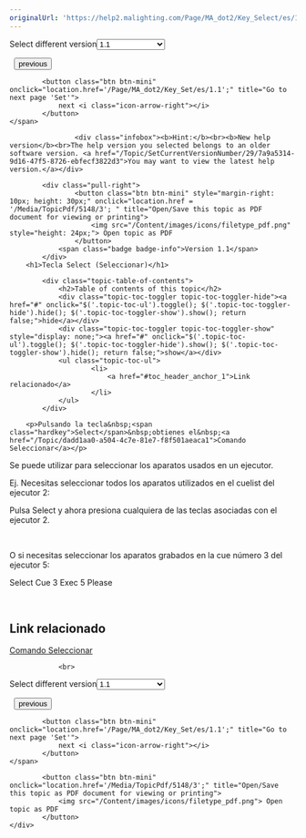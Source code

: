 ```yaml
---
originalUrl: 'https://help2.malighting.com/Page/MA_dot2/Key_Select/es/1.1'
---
```


<div class="topic-navigation">

<div class="pull-right">
	<span class="pull-left">


<div class="pull-left">
<form action="/Topic/SetCurrentVersionNumber" class="form-inline" id="frmTagSelector" method="post">	<span class="form-mini">
		<div class="input-prepend"><span class="add-on">Select different version</span><select autocomplete="off" id="versionNumberId" name="versionNumberId" onchange="$(this).closest('#frmTagSelector').submit();" style="width: 120px;"><option value="">- latest -</option>
<option selected="selected" value="3">1.1</option>
<option value="7">1.2</option>
<option value="12">1.3</option>
<option value="16">1.5</option>
<option value="29">1.9</option>
</select></div>
		<input data-val="true" data-val-number="The field Int32 must be a number." data-val-required="The Int32 field is required." id="ProductId" name="ProductId" type="hidden" value="7">
		<input id="CurrentGuid" name="CurrentGuid" type="hidden" value="7a9a5314-9d16-47f5-8726-ebfecf3822d3">
	</span>
</form></div>&nbsp;	</span>
	<span class="pull-right" style="white-space: nowrap;">
			<button class="btn btn-mini" onclick="location.href='/Page/MA_dot2/Key_Preview/es/1.1'; " title="Go to previous page 'Prvw (Preview)'">
				<i class="icon-arrow-left"></i> previous
			</button>

			<button class="btn btn-mini" onclick="location.href='/Page/MA_dot2/Key_Set/es/1.1';" title="Go to next page 'Set'">
				next <i class="icon-arrow-right"></i> 
			</button>
	</span>
</div>
<div class="clear-fix" style="margin-bottom: 10px"></div>
</div>

					<div class="infobox"><b>Hint:</b><br><b>New help version</b><br>The help version you selected belongs to an older software version. <a href="/Topic/SetCurrentVersionNumber/29/7a9a5314-9d16-47f5-8726-ebfecf3822d3">You may want to view the latest help version.</a></div>

			<div class="pull-right">
					<button class="btn btn-mini" style="margin-right: 10px; height: 30px;" onclick="location.href = '/Media/TopicPdf/5148/3'; " title="Open/Save this topic as PDF document for viewing or printing">
						<img src="/Content/images/icons/filetype_pdf.png" style="height: 24px;"> Open topic as PDF
					</button>
				<span class="badge badge-info">Version 1.1</span>
			</div>
		<h1>Tecla Select (Seleccionar)</h1>

			<div class="topic-table-of-contents">
				<h2>Table of contents of this topic</h2>
				<div class="topic-toc-toggler topic-toc-toggler-hide"><a href="#" onclick="$('.topic-toc-ul').toggle(); $('.topic-toc-toggler-hide').hide(); $('.topic-toc-toggler-show').show(); return false;">hide</a></div>
				<div class="topic-toc-toggler topic-toc-toggler-show" style="display: none;"><a href="#" onclick="$('.topic-toc-ul').toggle(); $('.topic-toc-toggler-hide').show(); $('.topic-toc-toggler-show').hide(); return false;">show</a></div>
				<ul class="topic-toc-ul">
						<li>
							<a href="#toc_header_anchor_1">Link relacionado</a>
						</li>
				</ul>
			</div>

		<p>Pulsando la tecla&nbsp;<span class="hardkey">Select</span>&nbsp;obtienes el&nbsp;<a href="/Topic/dadd1aa0-a504-4c7e-81e7-f8f501aeaca1">Comando Seleccionar</a></p>

<p>Se puede utilizar para seleccionar los aparatos usados en un ejecutor.</p>

<p>Ej. Necesitas seleccionar todos los aparatos utilizados en el cuelist del ejecutor 2:</p>

<p>Pulsa&nbsp;<span class="hardkey">Select</span>&nbsp;y ahora presiona cualquiera de las teclas asociadas con el ejecutor 2.</p>

<p>&nbsp;</p>

<p>O si necesitas seleccionar los aparatos grabados en la cue número 3 del ejecutor 5:</p>

<p><span class="hardkey">Select</span> <span class="hardkey">Cue</span> <span class="hardkey">3</span> <span class="hardkey">Exec</span> <span class="hardkey">5</span> <span class="hardkey">Please</span></p>

<p>&nbsp;</p>

<a name="toc_header_anchor_1" id="toc_header_anchor_1" class="topic-toc-item"></a><h2>Link relacionado</h2>

<p><a href="/Topic/dadd1aa0-a504-4c7e-81e7-f8f501aeaca1">Comando&nbsp;Seleccionar</a></p>


				<br>
<div class="topic-navigation">

<div class="pull-right">
	<span class="pull-left">


<div class="pull-left">
<form action="/Topic/SetCurrentVersionNumber" class="form-inline" id="frmTagSelector" method="post">	<span class="form-mini">
		<div class="input-prepend"><span class="add-on">Select different version</span><select autocomplete="off" id="versionNumberId" name="versionNumberId" onchange="$(this).closest('#frmTagSelector').submit();" style="width: 120px;"><option value="">- latest -</option>
<option selected="selected" value="3">1.1</option>
<option value="7">1.2</option>
<option value="12">1.3</option>
<option value="16">1.5</option>
<option value="29">1.9</option>
</select></div>
		<input data-val="true" data-val-number="The field Int32 must be a number." data-val-required="The Int32 field is required." id="ProductId" name="ProductId" type="hidden" value="7">
		<input id="CurrentGuid" name="CurrentGuid" type="hidden" value="7a9a5314-9d16-47f5-8726-ebfecf3822d3">
	</span>
</form></div>&nbsp;	</span>
	<span class="pull-right" style="white-space: nowrap;">
			<button class="btn btn-mini" onclick="location.href='/Page/MA_dot2/Key_Preview/es/1.1'; " title="Go to previous page 'Prvw (Preview)'">
				<i class="icon-arrow-left"></i> previous
			</button>

			<button class="btn btn-mini" onclick="location.href='/Page/MA_dot2/Key_Set/es/1.1';" title="Go to next page 'Set'">
				next <i class="icon-arrow-right"></i> 
			</button>
	</span>
</div>
	<div class="clear-fix"></div>
	<div class="pull-right">
	
			<button class="btn btn-mini" onclick="location.href='/Media/TopicPdf/5148/3';" title="Open/Save this topic as PDF document for viewing or printing">
				<img src="/Content/images/icons/filetype_pdf.png"> Open topic as PDF
			</button>
	</div>
<div class="clear-fix" style="margin-bottom: 10px"></div>
</div>

	

